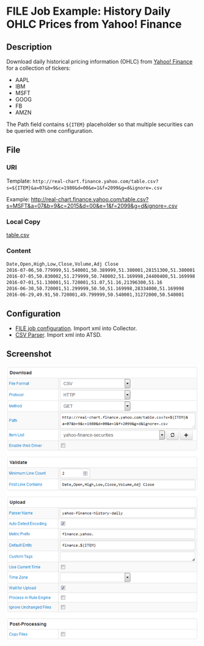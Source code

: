 # FILE Job Example: History Daily OHLC Prices from Yahoo! Finance

## Description

Download daily historical pricing information (OHLC) from [Yahoo! Finance](http://finance.yahoo.com/) for a collection of tickers: 

* AAPL
* IBM
* MSFT
* GOOG
* FB
* AMZN

The Path field contains `${ITEM}` placeholder so that multiple securities can be queried with one configuration.

## File

### URI

Template: `http://real-chart.finance.yahoo.com/table.csv?s=${ITEM}&a=07&b=9&c=1980&d=00&e=1&f=2099&g=d&ignore=.csv`

Example: http://real-chart.finance.yahoo.com/table.csv?s=MSFT&a=07&b=9&c=2015&d=00&e=1&f=2099&g=d&ignore=.csv

### Local Copy

[table.csv](table.csv)

### Content

```ls
Date,Open,High,Low,Close,Volume,Adj Close
2016-07-06,50.779999,51.540001,50.389999,51.380001,28151300,51.380001
2016-07-05,50.830002,51.279999,50.740002,51.169998,24400400,51.169998
2016-07-01,51.130001,51.720001,51.07,51.16,21396300,51.16
2016-06-30,50.720001,51.299999,50.50,51.169998,28334000,51.169998
2016-06-29,49.91,50.720001,49.799999,50.540001,31272000,50.540001
```

## Configuration

* [FILE job configuration](yahoo-finance-job.xml). Import xml into Collector.
* [CSV Parser](yahoo-finance-parser.xml). Import xml into ATSD.

## Screenshot

![Job Screenshot](yahoo-finance-config.png)